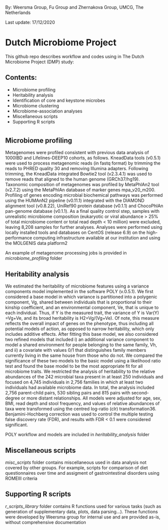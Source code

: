 By: Weersma Group, Fu Group and Zhernakova Group, UMCG, The Netherlands 

Last update: 17/12/2020

# Dutch Microbiome Project

This github repo describes workflow and codes using in The Dutch Microbiome Project (DMP) study:

## Contents:

- Microbiome profiling
- Heritability analysis
- Identification of core and keystone microbes 
- Microbiome clustering
- Microbiome-association analyses
- Miscellaneous scripts
- Supporting R scripts
#

## Microbiome profiling

Metagenomes were profiled consistent with previous data analysis of 1000IBD and Lifelines-DEEP10 cohorts, as follows. KneadData tools (v0.5.1) were used to process metagenomic reads (in fastq format) by trimming the reads to PHRED quality 30 and removing Illumina adapters. Following trimming, the KneadData integrated Bowtie2 tool (v2.3.4.1) was used to remove reads that aligned to the human genome (GRCh37/hg19).
Taxonomic composition of metagenomes was profiled by MetaPhlAn2 tool (v2.7.2) using the MetaPhlAn database of marker genes mpa_v20_m200. Profiling of genes encoding microbial biochemical pathways was performed using the HUMAnN2 pipeline (v0.11.1) integrated with the DIAMOND alignment tool (v0.8.22), UniRef90 protein database (v0.1.1) and ChocoPhlAn pan-genome database (v0.1.1). As a final quality control step, samples with unrealistic microbiome composition (eukaryotic or viral abundance > 25% of total microbiome content or total read depth < 10 million) were excluded, leaving 8,208 samples for further analyses. Analyses were performed using locally installed tools and databases on CentOS (release 6.9) on the high-performance computing infrastructure available at our institution and using the MOLGENIS data platform2

An example of metagenome processing jobs is provided in *microbiome_profiling* folder

## Heritability analysis

We estimated the heritability of microbiome features using a variance components model implemented in the software POLY (v.0.5.1). We first considered a base model in which variance is partitioned into a polygenic component, Vg, shared between individuals that is proportional to their kinship coefficient, and an environmental component, Ve, that is unique to each individual. Thus, if Y is the measured trait, the variance of Y is Var(Y) =Vg+Ve, and its broad heritability is H2=Vg/(Vg+Ve). Of note, this measure reflects the overall impact of genes on the phenotype, thus including all potential models of action, as opposed to narrow heritability, which only includes additive effects. After fitting this base model, we also considered two refined models that included i) an additional variance component to model a shared environment for people belonging to the same family, Vh, and ii) a covariate with values 0/1 that distinguishes family members currently living in the same house from those who do not. We compared the significance of these two models to the basic model using a likelihood ratio test and found the base model to be the most appropriate fit for all microbiome traits.
We restricted the analysis of heritability to the relative abundances of the 242 microbial taxa present in at least 250 individuals and focused on 4,745 individuals in 2,756 families in which at least two individuals had available microbiome data. In total, the analysis included 2,756 parent-child pairs, 530 sibling pairs and 815 pairs with second-degree or more distant relationships. All models were adjusted for age, sex, BMI, read depth and stool frequency, and values of relative abundances of taxa were transformed using the centred log-ratio (clr) transformation36. Benjamini-Hochberg correction was used to control the multiple testing false discovery rate (FDR), and results with FDR < 0.1 were considered significant. 

POLY workflow and models are included in *heritability_analysis* folder

## Miscellaneous scripts

*misc_scripts* folder contains miscellaneous used in data analysis not covered by other groups. For example, scripts for comparison of diet questionnaires over time and assigment of gastrointestinal disorders using ROMEIII criteria

## Supporting R scripts

*r_scripts_library* folder contains R functions used for various tasks (such as generation of supplementary data, plots, data parsing...). These functions were developed by Weersma group for internal use and are provided as-is, without comprehensive documentation
